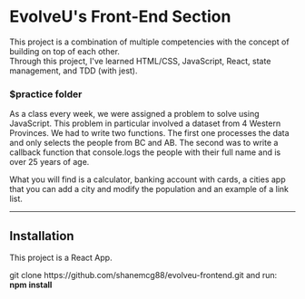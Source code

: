 <h1>EvolveU's Front-End Section</h1>
<p>
   This project is a combination of multiple competencies with the concept of building on top of each other.<br/>
   Through this project, I've learned HTML/CSS, JavaScript, React, state management, and TDD (with jest).
</p>

<h3>$practice folder</h3>
<p>
   As a class every week, we were assigned a problem to solve using JavaScript. This problem in particular involved a dataset from 4 Western Provinces. We had to write two functions. The first one processes the data and only selects the people from BC and AB. The second was to write a callback function that console.logs the people with their full name and is over 25 years of age. 
</p>
<p>
   What you will find is a calculator, banking account with cards, a cities app that you can add a city and modify the population and an      example of a link list.
</p>
   

<hr />
 
<h2>Installation</h2>
<p>This project is a React App.</p>
<p>git clone https://github.com/shanemcg88/evolveu-frontend.git and run: <br />
  <b>npm install</b>
</p>

